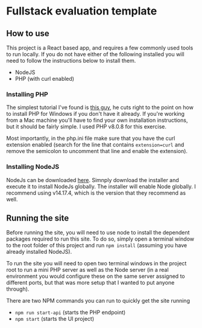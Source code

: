 # Fullstack evaluation template

## How to use
This project is a React based app, and requires a few commonly used tools to run locally.  If you do not have either of the following installed you will need to follow the instructions below to install them.

- NodeJS
- PHP (with curl enabled)

### Installing PHP
The simplest tutorial I've found is [this guy](https://youtu.be/iW0B9NTId2g), he cuts right to the point on how to install PHP for Windows if you don't have it already.  If you're working from a Mac machine you'll have to find your own installation instructions, but it should be fairly simple.  I used PHP v8.0.8 for this exercise.

Most importantly, in the php.ini file make sure that you have the curl extension enabled (search for the line that contains `extension=curl` and remove the semicolon to uncomment that line and enable the extension).

### Installing NodeJS
NodeJs can be downloaded [here](https://nodejs.org/en/download/).  Simnply download the installer and execute it to install NodeJs globally.  The installer will enable Node globally.  I recommend using v14.17.4, which is the version that they recommend as well.

## Running the site
Before running the site, you will need to use node to install the dependent packages required to run this site.  To do so, simply open a terminal window to the root folder of this project and run `npm install` (assuming you have already installed NodeJS).

To run the site you will need to open two terminal windows in the project root to run a mini PHP server as well as the Node server (in a real environment you would configure these on the same server assigned to different ports, but that was more setup that I wanted to put anyone through).

There are two NPM commands you can run to quickly get the site running
- `npm run start-api` (starts the PHP endpoint)
- `npm start` (starts the UI project)

